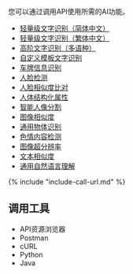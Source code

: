 您可以通过调用API使用所需的AI功能。

- [轻量级文字识别（简体中文）](deploy-general-ocr.md)
- [轻量级文字识别（繁体中文）](deploy-general-ocr-traditional.md)
- [高阶文字识别（多语种）](deploy-advanced-ocr.md)
- [自定义模板文字识别](deploy-custom-ocr.md)
- [车牌信息识别](deploy-car-license-plate.md)
- [人脸检测](deploy-face-detection.md)
- [人脸相似度比对](deploy-face-comparison.md)
- [人体结构化属性](deploy-human-attribute-recognition.md)
- [智能人像分割](deploy-human-image-segmentation.md)
- [图像相似度](deploy-image-similarity.md)
- [通用物体识别](deploy-object-recognition.md)
- [色情内容检测](deploy-pornography-detection.md)
- [图像超分辨率](deploy-image-super-resolution.md)
- [文本相似度](deploy-text-similarity.md)
- [通用自然语言理解](deploy-general-nlu.md)

{%
  include "include-call-url.md"
%}

## 调用工具
- API资源浏览器
- Postman
- cURL
- Python
- Java
